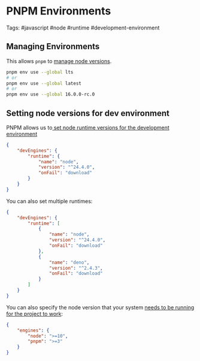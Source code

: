 # PNPM Environments

Tags: #javascript #node #runtime #development-environment
## Managing Environments
This allows `pnpm` to [manage node versions](https://pnpm.io/cli/env).
```bash
pnpm env use --global lts
# or
pnpm env use --global latest
# or
pnpm env use --global 16.0.0-rc.0
```
## Setting node versions for dev environment
PNPM allows us to[ set node runtime versions for the development environment](https://pnpm.io/package_json#devenginesruntime)
```json
{  
	"devEngines": {  
		"runtime": {  
			"name": "node",  
			"version": "^24.4.0",  
			"onFail": "download"  
		}  
	}  
}
```

You can also set multiple runtimes:

```json
{  
	"devEngines": {  
		"runtime": [
			{  
				"name": "node",  
				"version": "^24.4.0",  
				"onFail": "download"  
			},
			{  
				"name": "deno",  
				"version": "^2.4.3",  
				"onFail": "download"  
			}
		]
	}  
}
```

You can also specify the node version that your system [needs to be running for the project to work](https://pnpm.io/package_json#engines):
```json
{  
	"engines": {  
		"node": ">=10",  
		"pnpm": ">=3"  
	}  
}
```